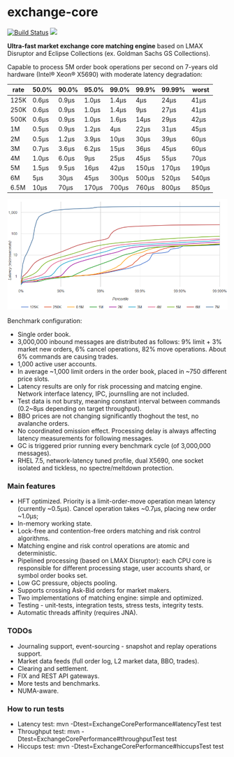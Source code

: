 # exchange-core
[![Build Status](https://travis-ci.org/mzheravin/exchange-core.svg?branch=master)](https://travis-ci.org/mzheravin/exchange-core)
[![][license img]][license]

**Ultra-fast market exchange core matching engine** based on LMAX Disruptor and Eclipse Collections (ex. Goldman Sachs GS Collections).

Capable to process 5M order book operations per second on 7-years old hardware (Intel® Xeon® X5690) with moderate latency degradation:

|rate|50.0%|90.0%|95.0%|99.0%|99.9%|99.99%|worst|
|----|-----|-----|-----|-----|-----|------|-----|
|125K|0.6µs|0.9µs|1.0µs|1.4µs|4µs  |24µs  |41µs |
|250K|0.6µs|0.9µs|1.0µs|1.4µs|9µs  |27µs  |41µs |
|500K|0.6µs|0.9µs|1.0µs|1.6µs|14µs |29µs  |42µs |
|  1M|0.5µs|0.9µs|1.2µs|4µs  |22µs |31µs  |45µs |
|  2M|0.5µs|1.2µs|3.9µs|10µs |30µs |39µs  |60µs |
|  3M|0.7µs|3.6µs|6.2µs|15µs |36µs |45µs  |60µs |
|  4M|1.0µs|6.0µs|9µs  |25µs |45µs |55µs  |70µs |
|  5M|1.5µs|9.5µs|16µs |42µs |150µs|170µs |190µs|
|  6M|5µs  |30µs |45µs |300µs|500µs|520µs |540µs|
|6.5M|10µs |70µs |170µs|700µs|760µs|800µs |850µs|

![Latencies HDR Histogram](hdr-histogram.png)

Benchmark configuration:
- Single order book.
- 3,000,000 inbound messages are distributed as follows: 9% limit + 3% market new orders, 6% cancel operations, 82% move operations. About 6% commands are causing trades.
- 1,000 active user accounts.
- In average ~1,000 limit orders in the order book, placed in ~750 different price slots.
- Latency results are only for risk processing and matcing engine. Network interface latency, IPC, journslling are not included.
- Test data is not bursty, meaning constant interval between commands (0.2~8µs depending on target throughput).
- BBO prices are not changing significantly thoghout the test, no avalanche orders.
- No coordinated omission effect. Processing delay is always affecting latency measurements for following messages.
- GC is triggered prior running every benchmark cycle (of 3,000,000 messages).
- RHEL 7.5, network-latency tuned profile, dual X5690, one socket isolated and tickless, no spectre/meltdown protection.

### Main features
- HFT optimized. Priority is a limit-order-move operation mean latency (currently ~0.5µs). Cancel operation takes ~0.7µs, placing new order ~1.0µs;
- In-memory working state.
- Lock-free and contention-free orders matching and risk control algorithms.
- Matching engine and risk control operations are atomic and deterministic.
- Pipelined processing (based on LMAX Disruptor): each CPU core is responsible for different processing stage, user accounts shard, or symbol order books set.
- Low GC pressure, objects pooling.
- Supports crossing Ask-Bid orders for market makers.
- Two implementations of matching engine: simple and optimized.
- Testing - unit-tests, integration tests, stress tests, integrity tests.
- Automatic threads affinity (requires JNA).

### TODOs
- Journaling support, event-sourcing - snapshot and replay operations support.
- Market data feeds (full order log, L2 market data, BBO, trades).
- Clearing and settlement.
- FIX and REST API gateways.
- More tests and benchmarks.
- NUMA-aware.

### How to run tests
- Latency test: mvn -Dtest=ExchangeCorePerformance#latencyTest test
- Throughput test: mvn -Dtest=ExchangeCorePerformance#throughputTest test
- Hiccups test: mvn -Dtest=ExchangeCorePerformance#hiccupsTest test

[license]:LICENSE.txt
[license img]:https://img.shields.io/badge/License-Apache%202-blue.svg
